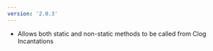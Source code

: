 ```yaml
---
version: '2.0.3'
---
```


- Allows both static and non-static methods to be called from Clog Incantations
